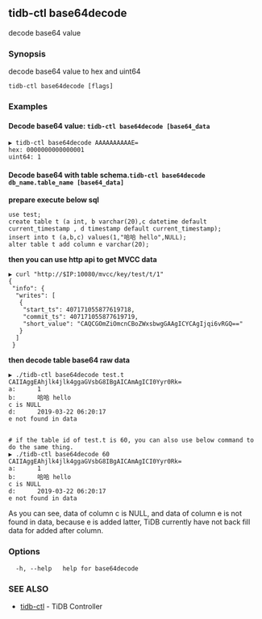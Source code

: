 ## tidb-ctl base64decode

decode base64 value

### Synopsis


decode base64 value to hex and uint64

```
tidb-ctl base64decode [flags]
```

### Examples

#### Decode base64 value: `tidb-ctl base64decode [base64_data`

```shell
▶ tidb-ctl base64decode AAAAAAAAAAE=
hex: 0000000000000001
uint64: 1

```

#### Decode base64 with table schema.`tidb-ctl base64decode db_name.table_name [base64_data]`

   **prepare execute below sql**

```shell
use test;
create table t (a int, b varchar(20),c datetime default current_timestamp , d timestamp default current_timestamp);
insert into t (a,b,c) values(1,"哈哈 hello",NULL);
alter table t add column e varchar(20);
```

**then you can use http api to get MVCC data**

```shell
▶ curl "http://$IP:10080/mvcc/key/test/t/1"
{
 "info": {
  "writes": [
   {
    "start_ts": 407171055877619718,
    "commit_ts": 407171055877619719,
    "short_value": "CAQCGOmZiOmcnCBoZWxsbwgGAAgICYCAgIjqi6vRGQ=="
   }
  ]
 }
```

**then decode table base64 raw data**

```shell
▶ ./tidb-ctl base64decode test.t CAIIAggEAhjlk4jlk4ggaGVsbG8IBgAICAmAgICI0Yyr0Rk=
a:      1
b:      哈哈 hello
c is NULL
d:      2019-03-22 06:20:17
e not found in data


# if the table id of test.t is 60, you can also use below command to do the same thing.
▶ ./tidb-ctl base64decode 60 CAIIAggEAhjlk4jlk4ggaGVsbG8IBgAICAmAgICI0Yyr0Rk=
a:      1
b:      哈哈 hello
c is NULL
d:      2019-03-22 06:20:17
e not found in data
```

As you can see, data of column c is NULL, and data of column e is not found in data, because e is added latter, TiDB currently have not back fill data for added after column.

### Options

```
  -h, --help   help for base64decode
```

### SEE ALSO
* [tidb-ctl](tidb-ctl.md)	 - TiDB Controller

